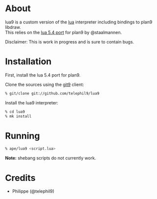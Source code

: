 # About

lua9 is a custom version of the [lua](http://lua.org) interpreter including bindings to plan9 libdraw.  
This relies on the [lua 5.4 port](https://github.com/staalmannen/lua) for plan9 by @staalmannen.

Disclaimer: This is work in progress and is sure to contain bugs.

# Installation

First, install the lua 5.4 port for plan9.  

Clone the sources using the [git9](https://github.com/oridb/git9) client:
```sh
% git/clone git://github.com/telephil9/lua9
```

Install the lua9 interpreter:
```sh
% cd lua9
% mk install
```

# Running

```sh
% ape/lua9 <script.lua>
```

**Note:** shebang scripts do not currently work.

# Credits

- Philippe (@telephil9)

